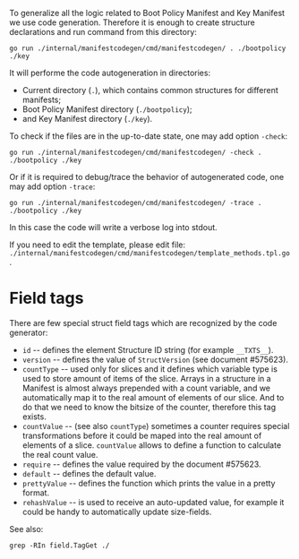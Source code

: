 To generalize all the logic related to Boot Policy Manifest and Key Manifest
we use code generation. Therefore it is enough to create structure declarations
and run command from this directory:
```
go run ./internal/manifestcodegen/cmd/manifestcodegen/ . ./bootpolicy ./key
```

It will performe the code autogeneration in directories:
* Current directory (`.`), which contains common structures for different manifests;
* Boot Policy Manifest directory (`./bootpolicy`);
* and Key Manifest directory (`./key`).

To check if the files are in the up-to-date state, one may add option `-check`: 
```
go run ./internal/manifestcodegen/cmd/manifestcodegen/ -check . ./bootpolicy ./key
```

Or if it is required to debug/trace the behavior of autogenerated code, one
may add option `-trace`:
```
go run ./internal/manifestcodegen/cmd/manifestcodegen/ -trace . ./bootpolicy ./key
```

In this case the code will write a verbose log into stdout.

If you need to edit the template, please edit file: `./internal/manifestcodegen/cmd/manifestcodegen/template_methods.tpl.go`.

# Field tags

There are few special struct field tags which are recognized by the code
generator:
* `id` -- defines the element Structure ID string (for example `__TXTS__`).
* `version` -- defines the value of `StructVersion` (see document #575623).
* `countType` -- used only for slices and it defines which variable type is
  used to store amount of items of the slice. Arrays in a structure in a Manifest
  is almost always prepended with a count variable, and we automatically map
  it to the real amount of elements of our slice. And to do that we need to know
  the bitsize of the counter, therefore this tag exists.
* `countValue` -- (see also `countType`) sometimes a counter requires special
  transformations before it could be maped into the real amount of elements
  of a slice. `countValue` allows to define a function to calculate the
  real count value.
* `require` -- defines the value required by the document #575623.
* `default` -- defines the default value.
* `prettyValue` -- defines the function which prints the value in a pretty format.
* `rehashValue` -- is used to receive an auto-updated value, for example it could
  be handy to automatically update size-fields.

See also:
```
grep -RIn field.TagGet ./
```